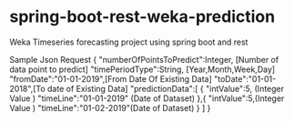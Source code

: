 # spring-boot-rest-weka-prediction
Weka Timeseries forecasting project using spring boot and rest


Sample Json Request
{
	"numberOfPointsToPredict":Integer, [Number of data point to predict]
	"timePeriodType":String, [Year,Month,Week,Day]
	"fromDate":"01-01-2019",[From Date Of Existing Data]
	"toDate":"01-01-2018",[To date of Existing Data]
	"predictionData":[
		{
		"intValue":5, (Integer Value )
		"timeLine":"01-01-2019" (Date of Dataset)
	},{
		"intValue":5,(Integer Value )
		"timeLine":"01-02-2019"(Date of Dataset)
	}
		]
}
